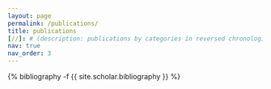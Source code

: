 ```yaml
---
layout: page
permalink: /publications/
title: publications
[//]: # (description: publications by categories in reversed chronological order. generated by jekyll-scholar.)
nav: true
nav_order: 3
---
```

<!-- _pages/publications.md -->
<div class="publications">

{% bibliography -f {{ site.scholar.bibliography }} %}

</div>

